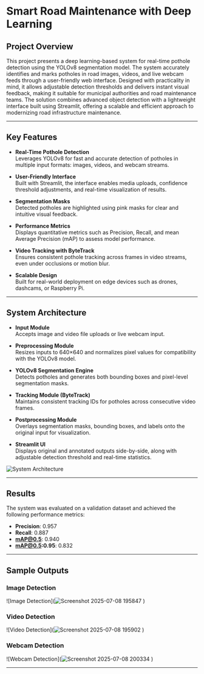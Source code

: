 # Smart Road Maintenance with Deep Learning

## Project Overview

This project presents a deep learning-based system for real-time pothole detection using the YOLOv8 segmentation model. The system accurately identifies and marks potholes in road images, videos, and live webcam feeds through a user-friendly web interface. Designed with practicality in mind, it allows adjustable detection thresholds and delivers instant visual feedback, making it suitable for municipal authorities and road maintenance teams. The solution combines advanced object detection with a lightweight interface built using Streamlit, offering a scalable and efficient approach to modernizing road infrastructure maintenance.

---

## Key Features

- **Real-Time Pothole Detection**  
  Leverages YOLOv8 for fast and accurate detection of potholes in multiple input formats: images, videos, and webcam streams.

- **User-Friendly Interface**  
  Built with Streamlit, the interface enables media uploads, confidence threshold adjustments, and real-time visualization of results.

- **Segmentation Masks**  
  Detected potholes are highlighted using pink masks for clear and intuitive visual feedback.

- **Performance Metrics**  
  Displays quantitative metrics such as Precision, Recall, and mean Average Precision (mAP) to assess model performance.

- **Video Tracking with ByteTrack**  
  Ensures consistent pothole tracking across frames in video streams, even under occlusions or motion blur.

- **Scalable Design**  
  Built for real-world deployment on edge devices such as drones, dashcams, or Raspberry Pi.

---

## System Architecture

- **Input Module**  
  Accepts image and video file uploads or live webcam input.

- **Preprocessing Module**  
  Resizes inputs to 640×640 and normalizes pixel values for compatibility with the YOLOv8 model.

- **YOLOv8 Segmentation Engine**  
  Detects potholes and generates both bounding boxes and pixel-level segmentation masks.

- **Tracking Module (ByteTrack)**  
  Maintains consistent tracking IDs for potholes across consecutive video frames.

- **Postprocessing Module**  
  Overlays segmentation masks, bounding boxes, and labels onto the original input for visualization.

- **Streamlit UI**  
  Displays original and annotated outputs side-by-side, along with adjustable detection threshold and real-time statistics.

![System Architecture](![Picture1](https://github.com/user-attachments/assets/5498d62f-d08c-4c64-ae50-97c01b7d118d)
)

---

## Results

The system was evaluated on a validation dataset and achieved the following performance metrics:

- **Precision**: 0.957  
- **Recall**: 0.887  
- **mAP@0.5**: 0.940  
- **mAP@0.5:0.95**: 0.832

---

## Sample Outputs

### Image Detection  
![Image Detection](![Screenshot 2025-07-08 195847](https://github.com/user-attachments/assets/2d332a08-df3c-4e02-a94d-bc804fc35bdc)
)

### Video Detection  
![Video Detection](![Screenshot 2025-07-08 195902](https://github.com/user-attachments/assets/dd2a04a0-ef3c-4156-9601-0cf82cf2ee0d)
)

### Webcam Detection  
![Webcam Detection](![Screenshot 2025-07-08 200334](https://github.com/user-attachments/assets/db51fe4a-f027-4188-9a58-1c548de96876)
)

---


